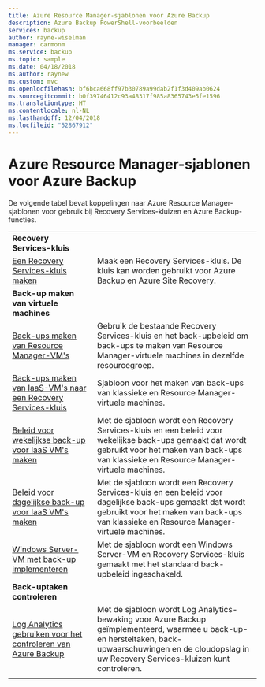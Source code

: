 ```yaml
---
title: Azure Resource Manager-sjablonen voor Azure Backup
description: Azure Backup PowerShell-voorbeelden
services: backup
author: rayne-wiselman
manager: carmonm
ms.service: backup
ms.topic: sample
ms.date: 04/18/2018
ms.author: raynew
ms.custom: mvc
ms.openlocfilehash: bf6bca668ff97b30789a99dab2f1f3d409ab0624
ms.sourcegitcommit: b0f39746412c93a48317f985a8365743e5fe1596
ms.translationtype: HT
ms.contentlocale: nl-NL
ms.lasthandoff: 12/04/2018
ms.locfileid: "52867912"
---
```

# <a name="azure-resource-manager-templates-for-azure-backup"></a>Azure Resource Manager-sjablonen voor Azure Backup

De volgende tabel bevat koppelingen naar Azure Resource Manager-sjablonen voor gebruik bij Recovery Services-kluizen en Azure Backup-functies.

|   |   |
|---|---|
|**Recovery Services-kluis** | |
| [Een Recovery Services-kluis maken](https://github.com/Azure/azure-quickstart-templates/tree/master/101-recovery-services-vault-create)| Maak een Recovery Services-kluis. De kluis kan worden gebruikt voor Azure Backup en Azure Site Recovery. |
|**Back-up maken van virtuele machines**| |
| [Back-ups maken van Resource Manager-VM's](https://github.com/Azure/azure-quickstart-templates/tree/master/101-recovery-services-backup-vms) | Gebruik de bestaande Recovery Services-kluis en het back-upbeleid om back-ups te maken van Resource Manager-virtuele machines in dezelfde resourcegroep.|
| [Back-ups maken van IaaS-VM's naar een Recovery Services-kluis](https://github.com/Azure/azure-quickstart-templates/tree/master/201-recovery-services-backup-classic-resource-manager-vms) | Sjabloon voor het maken van back-ups van klassieke en Resource Manager-virtuele machines. |
| [Beleid voor wekelijkse back-up voor IaaS VM's maken](https://github.com/Azure/azure-quickstart-templates/tree/master/101-recovery-services-weekly-backup-policy-create) | Met de sjabloon wordt een Recovery Services-kluis en een beleid voor wekelijkse back-ups gemaakt dat wordt gebruikt voor het maken van back-ups van klassieke en Resource Manager-virtuele machines.|
| [Beleid voor dagelijkse back-up voor IaaS VM's maken](https://github.com/Azure/azure-quickstart-templates/tree/master/101-recovery-services-daily-backup-policy-create) | Met de sjabloon wordt een Recovery Services-kluis en een beleid voor dagelijkse back-ups gemaakt dat wordt gebruikt voor het maken van back-ups van klassieke en Resource Manager-virtuele machines.|
| [Windows Server-VM met back-up implementeren](https://github.com/Azure/azure-quickstart-templates/tree/master/101-recovery-services-create-vm-and-configure-backup) | Met de sjabloon wordt een Windows Server-VM en Recovery Services-kluis gemaakt met het standaard back-upbeleid ingeschakeld.|
|**Back-uptaken controleren** |  |
| [Log Analytics gebruiken voor het controleren van Azure Backup](https://github.com/Azure/azure-quickstart-templates/tree/master/101-backup-oms-monitoring) | Met de sjabloon wordt Log Analytics-bewaking voor Azure Backup geïmplementeerd, waarmee u back-up- en hersteltaken, back-upwaarschuwingen en de cloudopslag in uw Recovery Services-kluizen kunt controleren.|  
|   |   |

